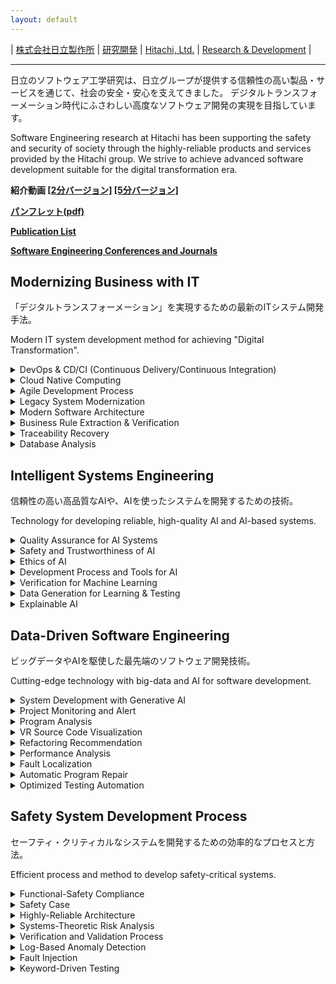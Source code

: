 ```yaml
---
layout: default
---
```


| [株式会社日立製作所](https://www.hitachi.co.jp/) | [研究開発](https://www.hitachi.co.jp/rd/index.html) | [Hitachi, Ltd.](https://www.hitachi.com/) | [Research & Development](https://www.hitachi.com/rd/index.html) |

---

日立のソフトウェア工学研究は、日立グループが提供する信頼性の高い製品・サービスを通じて、社会の安全・安心を支えてきました。
デジタルトランスフォーメーション時代にふさわしい高度なソフトウェア開発の実現を目指しています。

Software Engineering research at Hitachi has been supporting the safety and security of society through the highly-reliable products and services provided by the Hitachi group.
We strive to achieve advanced software development suitable for the digital transformation era.

**紹介動画 [[2分バージョン]](https://www.youtube.com/watch?v=1RDdBRm3yco) [[5分バージョン]](https://www.youtube.com/watch?v=VV4KXtKip1o)**

**[パンフレット(pdf)](https://hitachi-dx-engineering-research.github.io/pdf/HITACHDXENGINEERINGRESEARCH.pdf)**

**[Publication List](publications.html)**

**[Software Engineering Conferences and Journals](confAndJournals.html)**

## Modernizing Business with IT

「デジタルトランスフォーメーション」を実現するための最新のITシステム開発手法。

Modern IT system development method for achieving "Digital Transformation".

<details><summary>DevOps & CD/CI (Continuous Delivery/Continuous Integration)</summary>
<p>テスト自動化、統合、デプロイメントにより開発の合理化を進め、コラボレーションとデリバリーの速度を向上させます。</p>
<p>Streamlining development through automated testing, integration, and deployment, enhancing collaboration and delivery speed.</p>
</details>

<details><summary>Cloud Native Computing</summary>
<p>スケーラビリティ、耐障害性、効率性のため，クラウドサービスを活用したアプリケーションの構築とデプロイメントを支援します。</p>
<p>Building and deploying applications that leverage cloud services for scalability, resilience, and efficiency.</p>
</details>

<details><summary>Agile Development Process</summary>
<p>反復的で顧客からのフィードバックを重視した、協調的なソフトウェア開発を行います。</p>
<p>Iterative and collaborative software development, emphasizing adaptability and customer feedback.</p>
</details>

<details><summary>Legacy System Modernization</summary>
<p>レガシーシステムを最新の技術に変換し、機能を強化し、寿命を延ばします。</p>
<p>Transforming outdated systems to contemporary technologies, enhancing functionality, and extending lifespan.</p>
</details>

<details><summary>Modern Software Architecture</summary>
<p>現代的なアーキテクチャパターンを用いて、拡張性、モジュール性、保守性の高いソフトウェア構造を設計します。</p>
<p>Designing scalable, modular, and maintainable software structures using contemporary architectural patterns.</p>
</details>

<details><summary>Business Rule Extraction & Verification</summary>
<p>正確なシステム表現とコンプライアンスのために、主要なビジネスルールを特定し、検証します。</p>
<p>Identifying and validating key business rules for accurate system representation and compliance.</p>
</details>

<details><summary>Traceability Recovery</summary>
<p>ソフトウェアアーティファクト間のリンクを再構築し、理解しやすさ、メンテナンス性、変更管理を強化します。</p>
<p>Re-establishing links between software artifacts to enhance understanding, maintenance, and change management.</p>
</details>

<details><summary>Database Analysis</summary>
<p>最適な設計と効率的なデータ管理のためのデータベース構造とパフォーマンスを評価します。</p>
<p>Evaluating database structures and performance for optimized design and efficient data management.</p>
</details>


## Intelligent Systems Engineering

信頼性の高い高品質なAIや、AIを使ったシステムを開発するための技術。

Technology for developing reliable, high-quality AI and AI-based systems.

<details><summary>Quality Assurance for AI Systems</summary>
<p>AIシステムの信頼性と有効性を，体系的なテスト、検証、品質基準の遵守を通じて確保します。</p>
<p>Ensuring the reliability and effectiveness of artificial intelligence system through systematic testing, validation, and adherence to quality standards.</p>
</details>

<details><summary>Safety and Trustworthiness of AI</summary>
<p>AIの安全かつ倫理的な導入, 透明性の協調, 説明責任，偏見の最小化といった懸念に対応します。</p>
<p>Addressing concerns related to the safe and ethical deployment of AI, emphasizing transparency, accountability, and the minimization of biases.</p>
</details>

<details><summary>Ethics of AI</summary>
<p>AI技術の倫理的意味合いを検証し、プライバシー、偏見、AIシステムの責任ある利用などの問題を取り上げます。</p>
<p>Examining the ethical implications of AI technology, addressing issues such as privacy, bias, and the responsible use of intelligent systems.</p>
</details>

<details><summary>Development Process and Tools for AI</summary>
<p>AIプロジェクトの効率的な開発と管理のために、構築論とツールの導入を行います。</p>
<p>Implementing structured methodologies and tools tailored for the efficient development and management of AI projects.</p>
</details>

<details><summary>Verification for Machine Learning</summary>
<p>機械学習モデルに対し，厳密な検証技術を適用し，生成物の正しさ、堅牢性、仕様への準拠を保証します。</p>
<p>Applying rigorous verification techniques to machine learning models, ensuring their correctness, robustness, and compliance with specifications.</p>
</details>

<details><summary>Data Generation for Learning & Testing</summary>
<p>機械学習モデルの訓練とテストのため、多様で，代表的なデータセットを作成し、その汎化性能と処理性能を高めます。</p>
<p>Creating diverse and representative datasets to train and test machine learning models, enhancing their generalization and performance.</p>
</details>

<details><summary>Explainable AI</summary>
<p>解釈可能なモデルを持つAIシステムを設計し、AIの意思決定プロセスの透明性、理解、信頼性を高めます。</p>
<p>Designing AI systems with interpretable models to enhance transparency, understanding, and trust in decision-making processes.</p>
</details>


## Data-Driven Software Engineering

ビッグデータやAIを駆使した最先端のソフトウェア開発技術。

Cutting-edge technology with big-data and AI for software development.

<details><summary>System Development with Generative AI</summary>
<p>生成AIを活用して、要件定義、設計、実装、テスト、開発管理に至るまで、ソフトウェア開発プロセスを根本的に効率化します。</p>
<p>Using generative AI,  radically enhancing the efficiency of the software development process from requirements definition, design, implementation, testing to development management.</p>
</details>

<details><summary>Project Monitoring and Alert</summary>
<p>プロジェクトにおけるメトリクス値をリアルタイムで監視するシステムを導入し、潜在的な問題に即対応可能なアラートを生成します。</p>
<p>Implementing systems for real-time monitoring of project metrics and generating alerts to ensure timely responses to potential issues.</p>
</details>

<details><summary>Program Analysis</summary>
<p>静的・動的解析を通じてプログラムの動作を評価し、コードの理解と最適化を支援します。</p>
<p>Evaluating and understanding program behavior through static and dynamic analysis, aiding in code comprehension and optimization.</p>
</details>

<details><summary>VR Source Code Visualization</summary>
<p>VR(バーチャルリアリティ)技術を活用し、ソースコードの構造を視覚的に表現して探索することで、没入的で直感的な理解を推進します。</p>
<p>Utilizing virtual reality technology to visually represent and explore source code structures, facilitating a more immersive and intuitive understanding.</p>
</details>

<details><summary>Refactoring Recommendation</summary>
<p>保守性、可読性、ソフトウェア全体の品質を向上させるため、コードのリファクタリングに関する提案を自動的に提供します。</p>
<p>Providing automated suggestions for code refactoring to improve maintainability, readability, and overall software quality.</p>
</details>

<details><summary>Performance Analysis</summary>
<p>ソフトウェアの全体的な性能を上げるために、システムの効率とリソースの利用状況を評価し、最適化します。</p>
<p>Assessing and optimizing the efficiency and resource utilization of software systems to enhance overall performance.</p>
</details>

<details><summary>Fault Localization</summary>
<p>ソフトウェアの欠陥やエラーを特定・分離し、デバッグや修正におけるプロセスを効率化します。</p>
<p>Identifying and isolating defects or errors in software, streamlining the debugging and correction process.</p>
</details>

<details><summary>Automatic Program Repair</summary>
<p>プログラムのバグを自動的に特定して修正する技術を実装し、信頼性と保守性を高めます。</p>
<p>Implementing techniques to automatically identify and fix bugs in programs to enhancing reliability and maintainability.</p>
</details>

<details><summary>Optimized Testing Automation</summary>
<p>効率的かつ効果的な自動化戦略で，ソフトウェアテストのプロセスの合理化を図ります。</p>
<p>Streamlining the software testing process through efficient and effective automation strategies.</p>
</details>


## Safety System Development Process

セーフティ・クリティカルなシステムを開発するための効率的なプロセスと方法。

Efficient process and method to develop safety-critical systems.

<details><summary>Functional-Safety Compliance</summary>
<p>セーフティクリティカルなシステムにおけるリスクの軽減・管理のため、機能安全規格および慣習を遵守します。</p>
<p>Adhering to functional safety standards and practices to mitigate and manage risks in safety-critical systems.</p>
</details>

<details><summary>Safety Case</summary>
<p>セーフティクリティカルなアプリケーションにおいて、システムの安全対策の正当性を明確にする包括的な安全ケースを開発します。</p>
<p>Developing a comprehensive safety case that articulates the safety measures and justifications for a system, particularly in safety-critical applications.</p>
</details>

<details><summary>Highly-Reliable Architecture</summary>
<p>高信頼性、フォールトトレランス、レジリエンスに重点を置いたソフトウェア・アーキテクチャを設計し、継続的かつ信頼性の高い運用を実現します。</p>
<p>Designing software architectures with a focus on high reliability, fault tolerance, and resilience to ensure continuous and dependable operation.</p>
</details>

<details><summary>Systems-Theoretic Risk Analysis</summary>
<p>システム理論を応用し，潜在的な安全性とセキュリティの問題に焦点を当てることで複雑なシステムのリスクを分析・管理します。</p>
<p>Applying systems theory to analyze and manage risks in complex systems, particularly focusing on potential safety and security issues.</p>
</details>

<details><summary>Verification and Validation Process</summary>
<p>規則正しい手法を使用したソフトウェアの検証と妥当性確認により、指定された要件や品質基準を満たしていることを確認します。</p>
<p>Employing systematic methods to verify and validate software, ensuring it meets specified requirements and quality standards.</p>
</details>

<details><summary>Log-Based Anomaly Detection</summary>
<p>ログやその他の実行時データを分析することにより、ソフトウェアシステムの異常な動作や潜在的な問題を検出します。</p>
<p>Detecting abnormal behavior or potential issues in software systems by analyzing logs and other runtime data.</p>
</details>

<details><summary>Fault Injection</summary>
<p>制御済みの環境で故障やエラーをシミュレートし、さまざまな故障シナリオにおけるシステムの回復力や堅牢性を評価します。</p>
<p>Simulating faults or errors in a controlled environment to assess the resilience and robustness of a system under various failure scenarios.</p>
</details>

<details><summary>Keyword-Driven Testing</summary>
<p>事前に定義されたキーワードやアクションに基づきテスト戦略を実装し、ソフトウェアテストにおけるテストケース設計や自動化を強化します。</p>
<p>Implementing testing strategies based on predefined keywords or actions, enhancing test case design and automation in software testing.</p>
</details>
